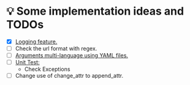 # 💡 Some implementation ideas and TODOs

- [x] [Logging feature.](https://docs.rs/env_logger/0.7.1/env_logger/)
- [ ] Check the url format with regex.
- [ ] [Arguments multi-language using YAML files.](https://docs.rs/clap/2.33.0/clap/#quick-example)
- [ ] [Unit Test:](https://doc.rust-lang.org/rust-by-example/testing/unit_testing.html)
    - Check Exceptions
- [ ] Change use of change_attr to append_attr.